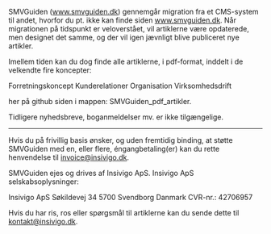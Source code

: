 SMVGuiden (www.smvguiden.dk) gennemgår migration fra et CMS-system til andet, hvorfor du pt. ikke kan finde siden www.smvguiden.dk. Når migrationen på tidspunkt er veloverstået, vil artiklerne være opdaterede, men designet det samme, og der vil igen jævnligt blive publiceret nye artikler.

Imellem tiden kan du dog finde alle artiklerne, i pdf-format, inddelt i de velkendte fire koncepter:

Forretningskoncept
Kunderelationer
Organisation
Virksomhedsdrift

her på github siden i mappen: SMVGuiden_pdf_artikler. 

Tidligere nyhedsbreve, boganmeldelser mv. er ikke tilgængelige.

***************************************************************************************

Hvis du på frivillig basis ønsker, og uden fremtidig binding, at støtte SMVGuiden med en, eller flere, éngangbetaling(er) kan du rette henvendelse til invoice@insivigo.dk. 

SMVGuiden ejes og drives af Insivigo ApS. Insivigo ApS selskabsoplysninger:

Insivigo ApS
Søkildevej 34
5700 Svendborg
Danmark
CVR-nr.: 42706957

Hvis du har ris, ros eller spørgsmål til artiklerne kan du sende dette til kontakt@insivigo.dk.
